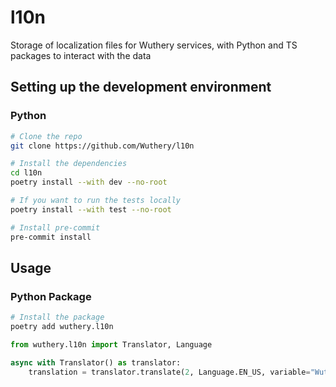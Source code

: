 # l10n

Storage of localization files for Wuthery services, with Python and TS packages to interact with the data

## Setting up the development environment

### Python

```bash
# Clone the repo
git clone https://github.com/Wuthery/l10n

# Install the dependencies
cd l10n
poetry install --with dev --no-root

# If you want to run the tests locally
poetry install --with test --no-root

# Install pre-commit
pre-commit install
```

## Usage

### Python Package

```bash
# Install the package
poetry add wuthery.l10n
```

```py
from wuthery.l10n import Translator, Language

async with Translator() as translator:
    translation = translator.translate(2, Language.EN_US, variable="Wuthery")
```
